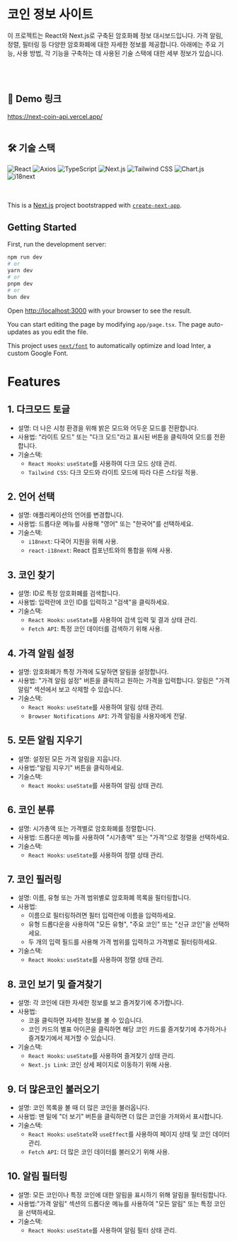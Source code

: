 # 코인 정보 사이트

이 프로젝트는 React와 Next.js로 구축된 암호화폐 정보 대시보드입니다. 가격 알림, 정렬, 필터링 등 다양한 암호화폐에 대한 자세한 정보를 제공합니다. 아래에는 주요 기능, 사용 방법, 각 기능을 구축하는 데 사용된 기술 스택에 대한 세부 정보가 있습니다.

<br>
<br>


## 🚀 Demo 링크
https://next-coin-api.vercel.app/ <br><br>

## 🛠️ 기술 스택

![React](https://img.shields.io/badge/React-61DAFB?style=for-the-badge&logo=react&logoColor=white)
![Axios](https://img.shields.io/badge/Axios-5A29E4?style=for-the-badge&logo=axios&logoColor=white)
![TypeScript](https://img.shields.io/badge/TypeScript-3178C6?style=for-the-badge&logo=typescript&logoColor=white)
![Next.js](https://img.shields.io/badge/Next.js-000000?style=for-the-badge&logo=next.js&logoColor=white)
![Tailwind CSS](https://img.shields.io/badge/Tailwind_CSS-38B2AC?style=for-the-badge&logo=tailwind-css&logoColor=white)
![Chart.js](https://img.shields.io/badge/Chart.js-FF6384?style=for-the-badge&logo=chartdotjs&logoColor=white)
![i18next](https://img.shields.io/badge/i18next-26A69A?style=for-the-badge&logo=i18next&logoColor=white)


<br><br>
This is a [Next.js](https://nextjs.org/) project bootstrapped with [`create-next-app`](https://github.com/vercel/next.js/tree/canary/packages/create-next-app).

## Getting Started

First, run the development server:

```bash
npm run dev
# or
yarn dev
# or
pnpm dev
# or
bun dev
```

Open [http://localhost:3000](http://localhost:3000) with your browser to see the result.

You can start editing the page by modifying `app/page.tsx`. The page auto-updates as you edit the file.

This project uses [`next/font`](https://nextjs.org/docs/basic-features/font-optimization) to automatically optimize and load Inter, a custom Google Font.

# Features

## 1. 다크모드 토글
- 설명: 더 나은 시청 환경을 위해 밝은 모드와 어두운 모드를 전환합니다.
- 사용법: "라이트 모드" 또는 "다크 모드"라고 표시된 버튼을 클릭하여 모드를 전환합니다.
- 기술스택:
  - `React Hooks`: `useState`를 사용하여 다크 모드 상태 관리.
  - `Tailwind CSS`: 다크 모드와 라이트 모드에 따라 다른 스타일 적용.
 

## 2. 언어 선택
- 설명: 애플리케이션의 언어를 변경합니다.
- 사용법: 드롭다운 메뉴를 사용해 "영어" 또는 "한국어"를 선택하세요.
- 기술스택:
  - `i18next`: 다국어 지원을 위해 사용.
  - `react-i18next`: React 컴포넌트와의 통합을 위해 사용.
    
## 3. 코인 찾기
- 설명: ID로 특정 암호화폐를 검색합니다.
- 사용법: 입력란에 코인 ID를 입력하고 "검색"을 클릭하세요.
- 기술스택:
  - `React Hooks`: `useState`를 사용하여 검색 입력 및 결과 상태 관리.
  - `Fetch API`: 특정 코인 데이터를 검색하기 위해 사용.

## 4. 가격 알림 설정
- 설명: 암호화폐가 특정 가격에 도달하면 알림을 설정합니다.
- 사용법: "가격 알림 설정" 버튼을 클릭하고 원하는 가격을 입력합니다. 알림은 "가격 알림" 섹션에서 보고 삭제할 수 있습니다.
- 기술스택:
  - `React Hooks`: `useState`를 사용하여 알림 상태 관리.
  - `Browser Notifications API`: 가격 알림을 사용자에게 전달.
   
## 5. 모든 알림 지우기
- 설명: 설정된 모든 가격 알림을 지웁니다.
- 사용법:"알림 지우기" 버튼을 클릭하세요.
- 기술스택:
  - `React Hooks`: `useState`를 사용하여 알림 상태 관리.
 
 ## 6. 코인 분류
- 설명: 시가총액 또는 가격별로 암호화폐를 정렬합니다.
- 사용법: 드롭다운 메뉴를 사용하여 "시가총액" 또는 "가격"으로 정렬을 선택하세요.
- 기술스택:
  - `React Hooks`: `useState`를 사용하여 정렬 상태 관리.
 
 ## 7. 코인 필러링
- 설명: 이름, 유형 또는 가격 범위별로 암호화폐 목록을 필터링합니다.
- 사용법:
  - 이름으로 필터링하려면 필터 입력란에 이름을 입력하세요.
  - 유형 드롭다운을 사용하여 "모든 유형", "주요 코인" 또는 "신규 코인"을 선택하세요.
  - 두 개의 입력 필드를 사용해 가격 범위를 입력하고 가격별로 필터링하세요.
- 기술스택:
  - `React Hooks`: `useState`를 사용하여 정렬 상태 관리.
 

 ## 8. 코인 보기 및 즐겨찾기
- 설명: 각 코인에 대한 자세한 정보를 보고 즐겨찾기에 추가합니다.
- 사용법:
  - 코을 클릭하면 자세한 정보를 볼 수 있습니다.
  - 코인 카드의 별표 아이콘을 클릭하면 해당 코인 카드를 즐겨찾기에 추가하거나 즐겨찾기에서 제거할 수 있습니다.
- 기술스택:
  - `React Hooks`: `useState`를 사용하여 즐겨찾기 상태 관리.
  - `Next.js Link`: 코인 상세 페이지로 이동하기 위해 사용.

 ## 9. 더 많은코인 불러오기
- 설명: 코인 목록을 볼 때 더 많은 코인을 불러옵니다.
- 사용법: 맨 밑에 "더 보기" 버튼을 클릭하면 더 많은 코인을 가져와서 표시합니다.
- 기술스택:
  - `React Hooks`: `useState`와 `useEffect`를 사용하여 페이지 상태 및 코인 데이터 관리.
  - `Fetch API`: 더 많은 코인 데이터를 불러오기 위해 사용.

 ## 10. 알림 필터링
- 설명: 모든 코인이나 특정 코인에 대한 알림을 표시하기 위해 알림을 필터링합니다.
- 사용법:"가격 알림" 섹션의 드롭다운 메뉴를 사용하여 "모든 알림" 또는 특정 코인을 선택하세요.
- 기술스택:
  - `React Hooks`: `useState`를 사용하여 알림 필터 상태 관리.









<br><br><br><br><br><br>






